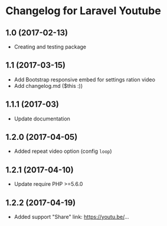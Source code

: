 # Changelog for Laravel Youtube

## 1.0 (2017-02-13)

- Creating and testing package

## 1.1 (2017-03-15)

- Add Bootstrap responsive embed for settings ration video
- Add changelog.md ($this :))

## 1.1.1 (2017-03)

- Update documentation
 
## 1.2.0 (2017-04-05)
 
 - Added repeat video option (config `loop`)
 
## 1.2.1 (2017-04-10)

 - Update require PHP >=5.6.0
 
## 1.2.2 (2017-04-19)

 - Added support "Share" link: https://youtu.be/...